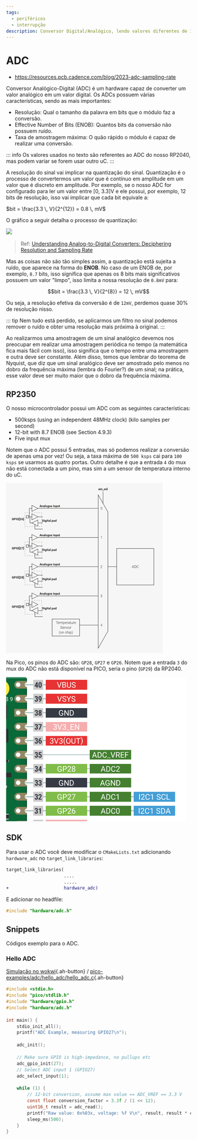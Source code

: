 ```yaml
---
tags:
  - periféricos
  - interrupção
description: Conversor Digital/Analógico, lendo valores diferentes de 1/0 do mundo real.
---
```


# ADC

- https://resources.pcb.cadence.com/blog/2023-adc-sampling-rate

Conversor Analógico-Digital (ADC) é um hardware capaz de converter um valor analógico em um valor digital. Os ADCs possuem várias características, sendo as mais importantes:

- Resolução: Qual o tamanho da palavra em bits que o módulo faz a conversão.
- Effective Number of Bits (ENOB): Quantos bits da conversão não possuem ruído.
- Taxa de amostragem máxima: O quão rápido o módulo é capaz de realizar uma conversão.

::: info
Os valores usados no texto são referentes ao ADC do nosso RP2040, mas podem variar se forem usar outro uC.
::: 

A resolução do sinal vai implicar na quantização do sinal. Quantização é o processo de convertermos um valor que é contínuo em amplitude em um valor que é discreto em amplitude. Por exemplo, se o nosso ADC for configurado para ler um valor entre [0, 3.3]V e ele possui, por exemplo, 12 bits de resolução, isso vai implicar que cada bit equivale a:

$bit = \frac{3.3 \, V}{2^{12}} = 0.8 \, mV$  

O gráfico a seguir detalha o processo de quantização:

![](https://www.allaboutcircuits.com/uploads/articles/quantisation.png)

>   Ref: [Understanding Analog-to-Digital Converters: Deciphering Resolution and Sampling Rate](https://www.allaboutcircuits.com/technical-articles/understanding-analog-to-digital-converters-deciphering-resolution-and-sampl/)

Mas as coisas não são tão simples assim, a quantização está sujeita a ruído, que aparece na forma do **ENOB**. No caso de um ENOB de, por exemplo, `8.7` bits, isso significa que apenas os 8 bits mais significativos possuem um valor "limpo", isso limita a nossa resolução de `0.8mV` para:

$$bit = \frac{3.3 \, V}{2^{8}} = 12 \, mV$$

Ou seja, a resolução efetiva da conversão é de `12mV`, perdemos quase 30% de resolução nisso.

::: tip
Nem tudo está perdido, se aplicarmos um filtro no sinal podemos remover o ruído e obter uma resolução mais próxima à original.
:::

Ao realizarmos uma amostragem de um sinal analógico devemos nos preocupar em realizar uma amostragem periódica no tempo (a matemática fica mais fácil com isso), isso significa que o tempo entre uma amostragem e outra deve ser constante. Além disso, temos que lembrar do teorema de Nyquist, que diz que um sinal analógico deve ser amostrado pelo menos no dobro da frequência máxima (lembra do Fourier?) de um sinal; na prática, esse valor deve ser muito maior que o dobro da frequência máxima.

## RP2350

O nosso microcontrolador possui um ADC com as seguintes características: 

- 500ksps (using an independent 48MHz clock) (kilo samples per second)
- 12-bit with 8.7 ENOB (see Section 4.9.3)
- Five input mux

Notem que o ADC possui 5 entradas, mas só podemos realizar a conversão de apenas uma por vez! Ou seja, a taxa máxima de `500 ksps` cai para `100 ksps` se usarmos as quatro portas. Outro detalhe é que a entrada `4` do mux não está conectada a um pino, mas sim a um sensor de temperatura interno do uC.

![](pico-imgs/adc.png)

Na Pico, os pinos do ADC são: `GP28`, `GP27` e `GP26`. Notem que a entrada `3` do mux do ADC não está disponível na PICO, seria o pino (`GP29`) da RP2040.

![](pico-imgs/adc-pico.png)

## SDK

Para usar o ADC você deve modificar o `CMakeLists.txt` adicionando `hardware_adc` no `target_link_libraries`:

```diff
target_link_libraries(
                      ....
                      .....
+                     hardware_adc)
```

E adicionar no headfile:

```c
#include "hardware/adc.h"
```

## Snippets

Códigos exemplo para o ADC.

### Hello ADC

[Simulação no wokwi](https://wokwi.com/projects/392250190334148609){.ah-button}
/
[pico-examples/adc/hello_adc/hello_adc.c](https://github.com/raspberrypi/pico-examples/blob/master/adc/hello_adc/hello_adc.c){.ah-button}

```c
#include <stdio.h>
#include "pico/stdlib.h"
#include "hardware/gpio.h"
#include "hardware/adc.h"

int main() {
    stdio_init_all();
    printf("ADC Example, measuring GPIO27\n");

    adc_init();

    // Make sure GPIO is high-impedance, no pullups etc
    adc_gpio_init(27);
    // Select ADC input 1 (GPIO27)
    adc_select_input(1);

    while (1) {
        // 12-bit conversion, assume max value == ADC_VREF == 3.3 V
        const float conversion_factor = 3.3f / (1 << 12);
        uint16_t result = adc_read();
        printf("Raw value: 0x%03x, voltage: %f V\n", result, result * conversion_factor);
        sleep_ms(500);
    }
}
```
